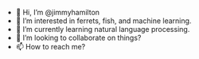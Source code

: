 - 👋 Hi, I’m @jimmyhamilton
- 👀 I’m interested in ferrets, fish, and machine learning.
- 🌱 I’m currently learning natural language processing.
- 💞️ I’m looking to collaborate on things?
- 📫 How to reach me?  

<!---
jimmyhamilton/jimmyhamilton is a ✨ special ✨ repository because its `README.md` (this file) appears on your GitHub profile.
You can click the Preview link to take a look at your changes.
--->
